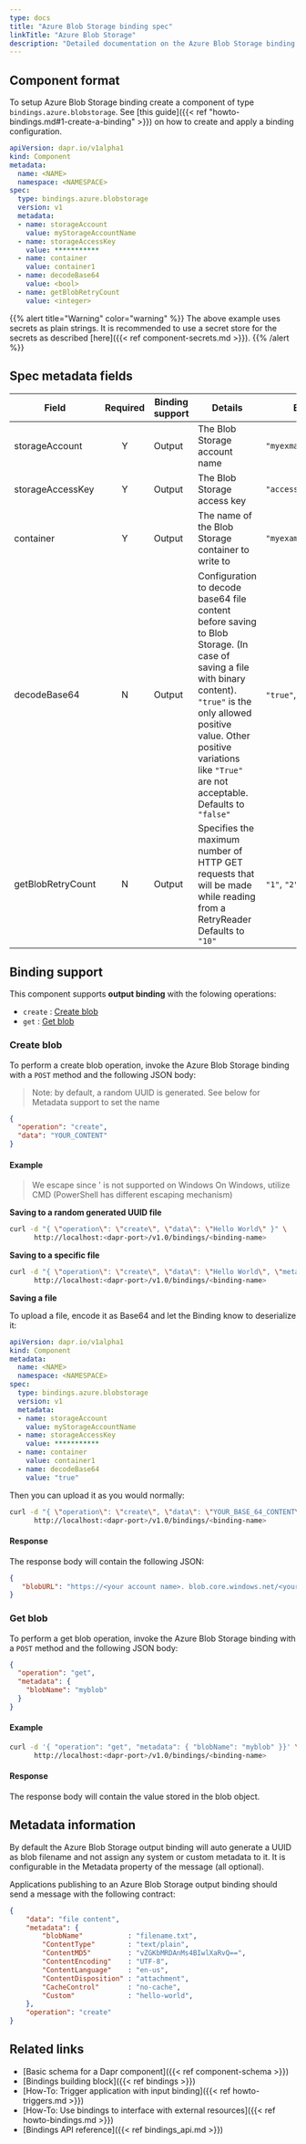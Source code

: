 ```yaml
---
type: docs
title: "Azure Blob Storage binding spec"
linkTitle: "Azure Blob Storage"
description: "Detailed documentation on the Azure Blob Storage binding component"
---
```


## Component format

To setup Azure Blob Storage binding create a component of type `bindings.azure.blobstorage`. See [this guide]({{< ref "howto-bindings.md#1-create-a-binding" >}}) on how to create and apply a binding configuration.


```yaml
apiVersion: dapr.io/v1alpha1
kind: Component
metadata:
  name: <NAME>
  namespace: <NAMESPACE>
spec:
  type: bindings.azure.blobstorage
  version: v1
  metadata:
  - name: storageAccount
    value: myStorageAccountName
  - name: storageAccessKey
    value: ***********
  - name: container
    value: container1
  - name: decodeBase64
    value: <bool>
  - name: getBlobRetryCount
    value: <integer>
```
{{% alert title="Warning" color="warning" %}}
The above example uses secrets as plain strings. It is recommended to use a secret store for the secrets as described [here]({{< ref component-secrets.md >}}).
{{% /alert %}}

## Spec metadata fields

| Field              | Required | Binding support | Details | Example |
|--------------------|:--------:|--------|---------|---------|
| storageAccount | Y | Output | The Blob Storage account name | `"myexmapleaccount"` |
| storageAccessKey | Y | Output | The Blob Storage access key | `"access-key"` |
| container | Y | Output | The name of the Blob Storage container to write to | `"myexamplecontainer"` |
| decodeBase64 | N | Output | Configuration to decode base64 file content before saving to Blob Storage. (In case of saving a file with binary content). `"true"` is the only allowed positive value. Other positive variations like `"True"` are not acceptable. Defaults to `"false"` | `"true"`, `"false"` |
| getBlobRetryCount | N | Output | Specifies the maximum number of HTTP GET requests that will be made while reading from a RetryReader Defaults to `"10"` | `"1"`, `"2"` 


## Binding support

This component supports **output binding** with the folowing operations:

- `create` : [Create blob](#create-blob)
- `get` : [Get blob](#get-blob)

### Create blob

To perform a create blob operation, invoke the Azure Blob Storage binding with a `POST` method and the following JSON body:

> Note: by default, a random UUID is generated. See below for Metadata support to set the name

```json
{
  "operation": "create",
  "data": "YOUR_CONTENT"
}
```

#### Example

> We escape since ' is not supported on Windows
> On Windows, utilize CMD (PowerShell has different escaping mechanism)

**Saving to a random generated UUID file**

```bash
curl -d "{ \"operation\": \"create\", \"data\": \"Hello World\" }" \
      http://localhost:<dapr-port>/v1.0/bindings/<binding-name>
```

**Saving to a specific file**

```bash
curl -d "{ \"operation\": \"create\", \"data\": \"Hello World\", \"metadata\": { \"blobName\": \"my-test-file.txt\" } }" \
      http://localhost:<dapr-port>/v1.0/bindings/<binding-name>
```

**Saving a file**

To upload a file, encode it as Base64 and let the Binding know to deserialize it:

```yaml
apiVersion: dapr.io/v1alpha1
kind: Component
metadata:
  name: <NAME>
  namespace: <NAMESPACE>
spec:
  type: bindings.azure.blobstorage
  version: v1
  metadata:
  - name: storageAccount
    value: myStorageAccountName
  - name: storageAccessKey
    value: ***********
  - name: container
    value: container1
  - name: decodeBase64
    value: "true"
```

Then you can upload it as you would normally:

```bash
curl -d "{ \"operation\": \"create\", \"data\": \"YOUR_BASE_64_CONTENT\", \"metadata\": { \"blobName\": \"my-test-file.jpg\" } }" \
      http://localhost:<dapr-port>/v1.0/bindings/<binding-name>
```

#### Response

The response body will contain the following JSON:

```json
{
   "blobURL": "https://<your account name>. blob.core.windows.net/<your container name>/<filename>"
}

```

### Get blob

To perform a get blob operation, invoke the Azure Blob Storage binding with a `POST` method and the following JSON body:

```json
{
  "operation": "get",
  "metadata": {
    "blobName": "myblob"
  }
}
```

#### Example

```bash
curl -d '{ "operation": "get", "metadata": { "blobName": "myblob" }}' \
      http://localhost:<dapr-port>/v1.0/bindings/<binding-name> 
```

#### Response

The response body will contain the value stored in the blob object.

## Metadata information

By default the Azure Blob Storage output binding will auto generate a UUID as blob filename and not assign any system or custom metadata to it. It is configurable in the Metadata property of the message (all optional).

Applications publishing to an Azure Blob Storage output binding should send a message with the following contract:
```json
{
    "data": "file content",
    "metadata": {
        "blobName"           : "filename.txt",
        "ContentType"        : "text/plain",
        "ContentMD5"         : "vZGKbMRDAnMs4BIwlXaRvQ==",
        "ContentEncoding"    : "UTF-8",
        "ContentLanguage"    : "en-us",
        "ContentDisposition" : "attachment",
        "CacheControl"       : "no-cache",
        "Custom"             : "hello-world",
    },
    "operation": "create"
}
```

## Related links

- [Basic schema for a Dapr component]({{< ref component-schema >}})
- [Bindings building block]({{< ref bindings >}})
- [How-To: Trigger application with input binding]({{< ref howto-triggers.md >}})
- [How-To: Use bindings to interface with external resources]({{< ref howto-bindings.md >}})
- [Bindings API reference]({{< ref bindings_api.md >}})
